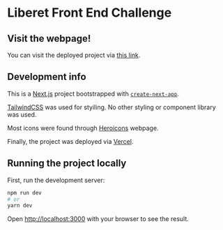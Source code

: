 # Liberet Front End Challenge

## Visit the webpage!

You can visit the deployed project via [this link](https://cesarmtzliberetchallenge.vercel.app).

## Development info

This is a [Next.js](https://nextjs.org/) project bootstrapped with [`create-next-app`](https://github.com/vercel/next.js/tree/canary/packages/create-next-app).

[TailwindCSS](https://tailwindcss.com) was used for styiling. No other styling or component library was used.

Most icons were found through [Heroicons](https://heroicons.com) webpage.

Finally, the project was deployed via [Vercel](https://vercel.com).

## Running the project locally

First, run the development server:

```bash
npm run dev
# or
yarn dev
```

Open [http://localhost:3000](http://localhost:3000) with your browser to see the result.
